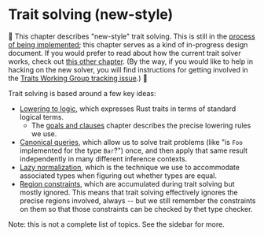 # Trait solving (new-style)

🚧 This chapter describes "new-style" trait solving. This is still in the
[process of being implemented][wg]; this chapter serves as a kind of
in-progress design document. If you would prefer to read about how the
current trait solver works, check out
[this other chapter](./trait-resolution.html). (By the way, if you
would like to help in hacking on the new solver, you will find
instructions for getting involved in the
[Traits Working Group tracking issue][wg].) 🚧

[wg]: https://github.com/rust-lang/rust/issues/48416

Trait solving is based around a few key ideas:

- [Lowering to logic](./traits-lowering-to-logic.html), which expresses
  Rust traits in terms of standard logical terms.
  - The [goals and clauses](./traits-goals-and-clauses.html) chapter
    describes the precise lowering rules we use.
- [Canonical queries](./traits-canonicalization.html), which allow us
  to solve trait problems (like "is `Foo` implemented for the type
  `Bar`?") once, and then apply that same result independently in many
  different inference contexts.
- [Lazy normalization](./traits-associated-types.html), which is the
  technique we use to accommodate associated types when figuring out
  whether types are equal.
- [Region constraints](./traits-regions.md), which are accumulated
  during trait solving but mostly ignored. This means that trait
  solving effectively ignores the precise regions involved, always --
  but we still remember the constraints on them so that those
  constraints can be checked by thet type checker.
  
Note: this is not a complete list of topics. See the sidebar for more.
